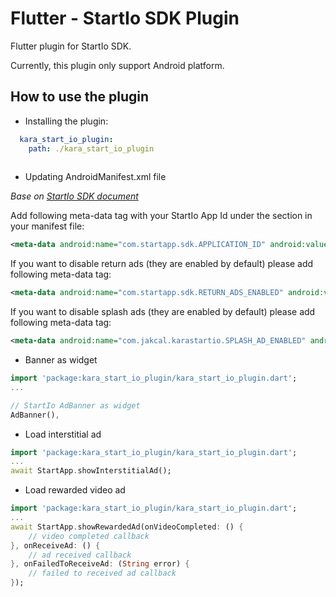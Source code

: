 # Flutter - StartIo SDK Plugin

Flutter plugin for StartIo SDK.

Currently, this plugin only support Android platform. 
## How to use the plugin 
* Installing the plugin: 
```yaml
  kara_start_io_plugin:
    path: ./kara_start_io_plugin
    
```



* Updating AndroidManifest.xml file

_Base on [StartIo SDK document](https://support.startapp.com/hc/en-us/articles/360002411114-Android-Standard-#Step1,AddingandInitializingtheSDKtoYourProject)_

Add following meta-data tag with your StartIo App Id under the <application> section in your manifest file:
```xml
<meta-data android:name="com.startapp.sdk.APPLICATION_ID" android:value="startapp_app_id" />
```

If you want to disable return ads (they are enabled by default) please add following meta-data tag:
```xml
<meta-data android:name="com.startapp.sdk.RETURN_ADS_ENABLED" android:value="false" />
```

If you want to disable splash ads (they are enabled by default) please add following meta-data tag:
```xml
<meta-data android:name="com.jakcal.karastartio.SPLASH_AD_ENABLED" android:value="false" />
```

* Banner as widget
```dart
import 'package:kara_start_io_plugin/kara_start_io_plugin.dart';
...

// StartIo AdBanner as widget
AdBanner(),
```

* Load interstitial ad
```dart
import 'package:kara_start_io_plugin/kara_start_io_plugin.dart';
...
await StartApp.showInterstitialAd();
```

* Load rewarded video ad
```dart
import 'package:kara_start_io_plugin/kara_start_io_plugin.dart';
...
await StartApp.showRewardedAd(onVideoCompleted: () {
    // video completed callback
}, onReceiveAd: () {
    // ad received callback
}, onFailedToReceiveAd: (String error) {
    // failed to received ad callback
});
```

